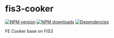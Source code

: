 # fis3-cooker

[![NPM version](https://img.shields.io/npm/v/fis3-cooker.svg?style=flat)](https://npmjs.org/package/fis3-cooker)
[![NPM downloads](http://img.shields.io/npm/dm/fis3-cooker.svg?style=flat)](https://npmjs.org/package/fis3-cooker)
[![Dependencies](https://david-dm.org/codering/fis3-cooker/status.svg)](https://david-dm.org/codering/fis3-cooker)

FE Cooker base on FIS3
